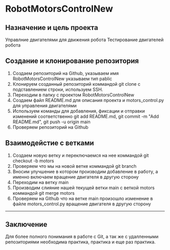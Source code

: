 # RobotMotorsControlNew

## Назначение и цель проекта
Управлние двигателями для движения робота
Тестирование двигателей робота

## Создание и клонирование репозитория
1. Создаем репозиторий на Github, указываем имя RobotMotorsControlNew указываем тип pablic
2. Клонируем созданный репозиторий коммандой git clone с подставлением строки, используем SSH.
3. Переходим в папку с проектом RobotMotorsControlNew
4. Создаем файл README.md для описания проекта и motors_control.py для управления двигателями
5. Используем команды для добавления, фиксации и отправки изменений соответственно git add README.md, git commit -m "Add README.md", git push -u origin main
6. Проверяем репозиторий на Github

## Взаимодейстие с ветками
1. Создаем новую ветку и переключаемся на нее коммандой git checkout -b motors
2. Проверяем что мы на новой ветке коммандой git branch
3. Вносим улучшение в котором производим добавление в работу, а именно включаем вращение двигателя в другую сторону
4. Переходим на ветку main 
5. Производим слияние нашей текущей ветки main с веткой motors  коммандой git merge motors
6. Проверяем на Github что на ветке main произошло изменение в файле motors_control.py вращение двигателя в другую сторону


----
## Заключение
Для более полного понимания в работе с Git, а так же с удалленными репозиториями необходима практика, практика и еще раз практика.